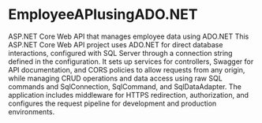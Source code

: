 # EmployeeAPIusingADO.NET
ASP.NET Core Web API that manages employee data using ADO.NET
This ASP.NET Core Web API project uses ADO.NET for direct database interactions, configured with SQL Server through a connection string defined in the configuration. It sets up services for controllers, Swagger for API documentation, and CORS policies to allow requests from any origin, while managing CRUD operations and data access using raw SQL commands and SqlConnection, SqlCommand, and SqlDataAdapter. The application includes middleware for HTTPS redirection, authorization, and configures the request pipeline for development and production environments.

